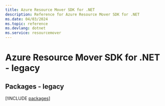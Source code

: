 ```yaml
---
title: Azure Resource Mover SDK for .NET
description: Reference for Azure Resource Mover SDK for .NET
ms.date: 04/03/2024
ms.topic: reference
ms.devlang: dotnet
ms.service: resourcemover
---
```

# Azure Resource Mover SDK for .NET - legacy
## Packages - legacy
[!INCLUDE [packages](resource-mover-index.md)]
